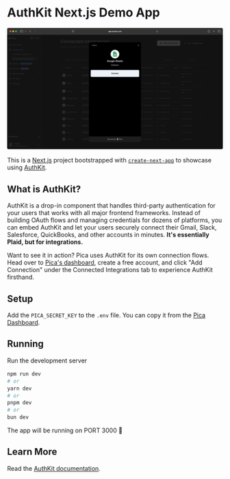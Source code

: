 # AuthKit Next.js Demo App

![Demo image](./demo.png)

This is a [Next.js](https://nextjs.org) project bootstrapped with [`create-next-app`](https://nextjs.org/docs/app/api-reference/cli/create-next-app) to showcase using [AuthKit](https://docs.picaos.com/core/authkit).

## What is AuthKit?

AuthKit is a drop-in component that handles third-party authentication for your users that works with all major frontend frameworks. Instead of building OAuth flows and managing credentials for dozens of platforms, you can embed AuthKit and let your users securely connect their Gmail, Slack, Salesforce, QuickBooks, and other accounts in minutes. **It's essentially Plaid, but for integrations.**

Want to see it in action? Pica uses AuthKit for its own connection flows. Head over to [Pica's dashboard](https://app.picaos.com/connections), create a free account, and click "Add Connection" under the Connected Integrations tab to experience AuthKit firsthand.


## Setup

Add the `PICA_SECRET_KEY` to the `.env` file. You can copy it from the [Pica Dashboard](https://app.picaos.com/settings/api-keys).

## Running

Run the development server

```bash
npm run dev
# or
yarn dev
# or
pnpm dev
# or
bun dev
```

The app will be running on PORT 3000 🎉

## Learn More

Read the [AuthKit documentation](https://docs.picaos.com/authkit).
